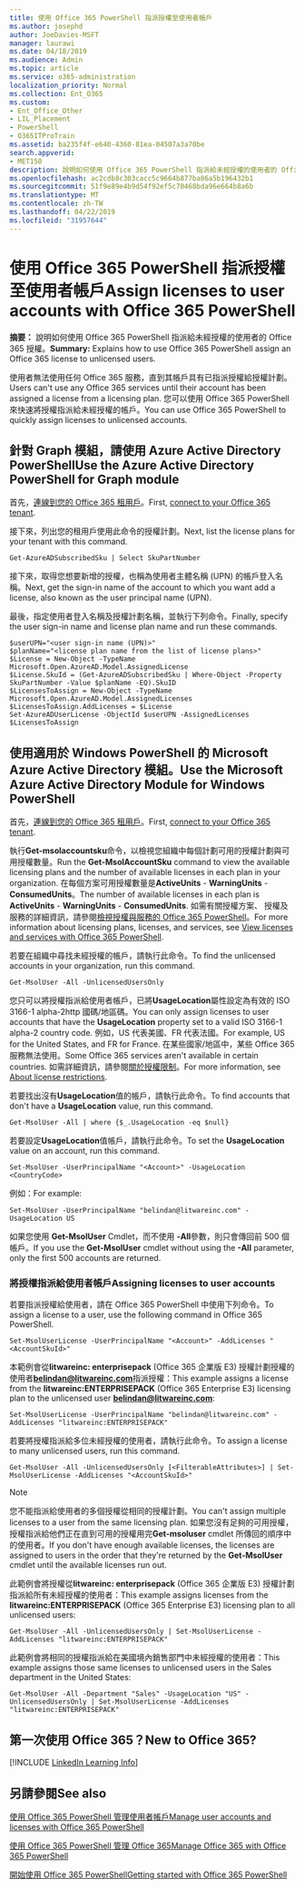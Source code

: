 ```yaml
---
title: 使用 Office 365 PowerShell 指派授權至使用者帳戶
ms.author: josephd
author: JoeDavies-MSFT
manager: laurawi
ms.date: 04/18/2019
ms.audience: Admin
ms.topic: article
ms.service: o365-administration
localization_priority: Normal
ms.collection: Ent_O365
ms.custom:
- Ent_Office_Other
- LIL_Placement
- PowerShell
- O365ITProTrain
ms.assetid: ba235f4f-e640-4360-81ea-04507a3a70be
search.appverid:
- MET150
description: 說明如何使用 Office 365 PowerShell 指派給未經授權的使用者的 Office 365 授權。
ms.openlocfilehash: ac2cdb8c303cacc5c9664b877ba86a5b196432b1
ms.sourcegitcommit: 51f9e89e4b9d54f92ef5c70468bda96e664b8a6b
ms.translationtype: MT
ms.contentlocale: zh-TW
ms.lasthandoff: 04/22/2019
ms.locfileid: "31957644"
---
```

# <a name="assign-licenses-to-user-accounts-with-office-365-powershell"></a><span data-ttu-id="c41ff-103">使用 Office 365 PowerShell 指派授權至使用者帳戶</span><span class="sxs-lookup"><span data-stu-id="c41ff-103">Assign licenses to user accounts with Office 365 PowerShell</span></span>

<span data-ttu-id="c41ff-104">**摘要：** 說明如何使用 Office 365 PowerShell 指派給未經授權的使用者的 Office 365 授權。</span><span class="sxs-lookup"><span data-stu-id="c41ff-104">**Summary:**  Explains how to use Office 365 PowerShell assign an Office 365 license to unlicensed users.</span></span>
  
<span data-ttu-id="c41ff-105">使用者無法使用任何 Office 365 服務，直到其帳戶具有已指派授權給授權計劃。</span><span class="sxs-lookup"><span data-stu-id="c41ff-105">Users can't use any Office 365 services until their account has been assigned a license from a licensing plan.</span></span> <span data-ttu-id="c41ff-106">您可以使用 Office 365 PowerShell 來快速將授權指派給未經授權的帳戶。</span><span class="sxs-lookup"><span data-stu-id="c41ff-106">You can use Office 365 PowerShell to quickly assign licenses to unlicensed accounts.</span></span> 


## <a name="use-the-azure-active-directory-powershell-for-graph-module"></a><span data-ttu-id="c41ff-107">針對 Graph 模組，請使用 Azure Active Directory PowerShell</span><span class="sxs-lookup"><span data-stu-id="c41ff-107">Use the Azure Active Directory PowerShell for Graph module</span></span>

<span data-ttu-id="c41ff-108">首先，[連線到您的 Office 365 租用戶](connect-to-office-365-powershell.md#connect-with-the-azure-active-directory-powershell-for-graph-module)。</span><span class="sxs-lookup"><span data-stu-id="c41ff-108">First, [connect to your Office 365 tenant](connect-to-office-365-powershell.md#connect-with-the-azure-active-directory-powershell-for-graph-module).</span></span>
  

<span data-ttu-id="c41ff-109">接下來，列出您的租用戶使用此命令的授權計劃。</span><span class="sxs-lookup"><span data-stu-id="c41ff-109">Next, list the license plans for your tenant with this command.</span></span>

```
Get-AzureADSubscribedSku | Select SkuPartNumber
```

<span data-ttu-id="c41ff-110">接下來，取得您想要新增的授權，也稱為使用者主體名稱 (UPN) 的帳戶登入名稱。</span><span class="sxs-lookup"><span data-stu-id="c41ff-110">Next, get the sign-in name of the account to which you want add a license, also known as the user principal name (UPN).</span></span>

<span data-ttu-id="c41ff-111">最後，指定使用者登入名稱及授權計劃名稱，並執行下列命令。</span><span class="sxs-lookup"><span data-stu-id="c41ff-111">Finally, specify the user sign-in name and license plan name and run these commands.</span></span>

```
$userUPN="<user sign-in name (UPN)>"
$planName="<license plan name from the list of license plans>"
$License = New-Object -TypeName Microsoft.Open.AzureAD.Model.AssignedLicense
$License.SkuId = (Get-AzureADSubscribedSku | Where-Object -Property SkuPartNumber -Value $planName -EQ).SkuID
$LicensesToAssign = New-Object -TypeName Microsoft.Open.AzureAD.Model.AssignedLicenses
$LicensesToAssign.AddLicenses = $License
Set-AzureADUserLicense -ObjectId $userUPN -AssignedLicenses $LicensesToAssign
```

## <a name="use-the-microsoft-azure-active-directory-module-for-windows-powershell"></a><span data-ttu-id="c41ff-112">使用適用於 Windows PowerShell 的 Microsoft Azure Active Directory 模組。</span><span class="sxs-lookup"><span data-stu-id="c41ff-112">Use the Microsoft Azure Active Directory Module for Windows PowerShell</span></span>

<span data-ttu-id="c41ff-113">首先，[連線到您的 Office 365 租用戶](connect-to-office-365-powershell.md#connect-with-the-microsoft-azure-active-directory-module-for-windows-powershell)。</span><span class="sxs-lookup"><span data-stu-id="c41ff-113">First, [connect to your Office 365 tenant](connect-to-office-365-powershell.md#connect-with-the-microsoft-azure-active-directory-module-for-windows-powershell).</span></span>

<span data-ttu-id="c41ff-114">執行**Get-msolaccountsku**命令，以檢視您組織中每個計劃可用的授權計劃與可用授權數量。</span><span class="sxs-lookup"><span data-stu-id="c41ff-114">Run the **Get-MsolAccountSku** command to view the available licensing plans and the number of available licenses in each plan in your organization.</span></span> <span data-ttu-id="c41ff-115">在每個方案可用授權數量是**ActiveUnits** - **WarningUnits** - **ConsumedUnits**。</span><span class="sxs-lookup"><span data-stu-id="c41ff-115">The number of available licenses in each plan is **ActiveUnits** - **WarningUnits** - **ConsumedUnits**.</span></span> <span data-ttu-id="c41ff-116">如需有關授權方案、 授權及服務的詳細資訊，請參閱[檢視授權與服務的 Office 365 PowerShell](view-licenses-and-services-with-office-365-powershell.md)。</span><span class="sxs-lookup"><span data-stu-id="c41ff-116">For more information about licensing plans, licenses, and services, see [View licenses and services with Office 365 PowerShell](view-licenses-and-services-with-office-365-powershell.md).</span></span>
    
<span data-ttu-id="c41ff-117">若要在組織中尋找未經授權的帳戶，請執行此命令。</span><span class="sxs-lookup"><span data-stu-id="c41ff-117">To find the unlicensed accounts in your organization, run this command.</span></span>

```
Get-MsolUser -All -UnlicensedUsersOnly
```
    
<span data-ttu-id="c41ff-118">您只可以將授權指派給使用者帳戶，已將**UsageLocation**屬性設定為有效的 ISO 3166-1 alpha-2http 國碼/地區碼。</span><span class="sxs-lookup"><span data-stu-id="c41ff-118">You can only assign licenses to user accounts that have the **UsageLocation** property set to a valid ISO 3166-1 alpha-2 country code.</span></span> <span data-ttu-id="c41ff-119">例如，US 代表美國、FR 代表法國。</span><span class="sxs-lookup"><span data-stu-id="c41ff-119">For example, US for the United States, and FR for France.</span></span> <span data-ttu-id="c41ff-120">在某些國家/地區中，某些 Office 365 服務無法使用。</span><span class="sxs-lookup"><span data-stu-id="c41ff-120">Some Office 365 services aren't available in certain countries.</span></span> <span data-ttu-id="c41ff-121">如需詳細資訊，請參閱[關於授權限制](https://go.microsoft.com/fwlink/p/?LinkId=691730)。</span><span class="sxs-lookup"><span data-stu-id="c41ff-121">For more information, see [About license restrictions](https://go.microsoft.com/fwlink/p/?LinkId=691730).</span></span>
    
<span data-ttu-id="c41ff-122">若要找出沒有**UsageLocation**值的帳戶，請執行此命令。</span><span class="sxs-lookup"><span data-stu-id="c41ff-122">To find accounts that don't have a **UsageLocation** value, run this command.</span></span>

```
Get-MsolUser -All | where {$_.UsageLocation -eq $null}
```

<span data-ttu-id="c41ff-123">若要設定**UsageLocation**值帳戶，請執行此命令。</span><span class="sxs-lookup"><span data-stu-id="c41ff-123">To set the **UsageLocation** value on an account, run this command.</span></span>

```
Set-MsolUser -UserPrincipalName "<Account>" -UsageLocation <CountryCode>
```

<span data-ttu-id="c41ff-124">例如：</span><span class="sxs-lookup"><span data-stu-id="c41ff-124">For example:</span></span>

```
Set-MsolUser -UserPrincipalName "belindan@litwareinc.com" -UsageLocation US
```
    
<span data-ttu-id="c41ff-125">如果您使用 **Get-MsolUser** Cmdlet，而不使用 **-All**參數，則只會傳回前 500 個帳戶。</span><span class="sxs-lookup"><span data-stu-id="c41ff-125">If you use the **Get-MsolUser** cmdlet without using the **-All** parameter, only the first 500 accounts are returned.</span></span>

### <a name="assigning-licenses-to-user-accounts"></a><span data-ttu-id="c41ff-126">將授權指派給使用者帳戶</span><span class="sxs-lookup"><span data-stu-id="c41ff-126">Assigning licenses to user accounts</span></span>
    
<span data-ttu-id="c41ff-127">若要指派授權給使用者，請在 Office 365 PowerShell 中使用下列命令。</span><span class="sxs-lookup"><span data-stu-id="c41ff-127">To assign a license to a user, use the following command in Office 365 PowerShell.</span></span>
  
```
Set-MsolUserLicense -UserPrincipalName "<Account>" -AddLicenses "<AccountSkuId>"
```

<span data-ttu-id="c41ff-128">本範例會從**litwareinc: enterprisepack** (Office 365 企業版 E3) 授權計劃授權的使用者**belindan@litwareinc.com**指派授權：</span><span class="sxs-lookup"><span data-stu-id="c41ff-128">This example assigns a license from the **litwareinc:ENTERPRISEPACK** (Office 365 Enterprise E3) licensing plan to the unlicensed user **belindan@litwareinc.com**:</span></span>
  
```
Set-MsolUserLicense -UserPrincipalName "belindan@litwareinc.com" -AddLicenses "litwareinc:ENTERPRISEPACK"
```

<span data-ttu-id="c41ff-129">若要將授權指派給多位未經授權的使用者，請執行此命令。</span><span class="sxs-lookup"><span data-stu-id="c41ff-129">To assign a license to many unlicensed users, run this command.</span></span>
  
```
Get-MsolUser -All -UnlicensedUsersOnly [<FilterableAttributes>] | Set-MsolUserLicense -AddLicenses "<AccountSkuId>"
```
  
>[!Note]
><span data-ttu-id="c41ff-130">您不能指派給使用者的多個授權從相同的授權計劃。</span><span class="sxs-lookup"><span data-stu-id="c41ff-130">You can't assign multiple licenses to a user from the same licensing plan.</span></span> <span data-ttu-id="c41ff-131">如果您沒有足夠的可用授權，授權指派給他們正在直到可用的授權用完**Get-msoluser** cmdlet 所傳回的順序中的使用者。</span><span class="sxs-lookup"><span data-stu-id="c41ff-131">If you don't have enough available licenses, the licenses are assigned to users in the order that they're returned by the **Get-MsolUser** cmdlet until the available licenses run out.</span></span>
>

<span data-ttu-id="c41ff-132">此範例會將授權從**litwareinc: enterprisepack** (Office 365 企業版 E3) 授權計劃指派給所有未經授權的使用者：</span><span class="sxs-lookup"><span data-stu-id="c41ff-132">This example assigns licenses from the **litwareinc:ENTERPRISEPACK** (Office 365 Enterprise E3) licensing plan to all unlicensed users:</span></span>
  
```
Get-MsolUser -All -UnlicensedUsersOnly | Set-MsolUserLicense -AddLicenses "litwareinc:ENTERPRISEPACK"
```

<span data-ttu-id="c41ff-133">此範例會將相同的授權指派給在美國境內銷售部門中未經授權的使用者：</span><span class="sxs-lookup"><span data-stu-id="c41ff-133">This example assigns those same licenses to unlicensed users in the Sales department in the United States:</span></span>
  
```
Get-MsolUser -All -Department "Sales" -UsageLocation "US" -UnlicensedUsersOnly | Set-MsolUserLicense -AddLicenses "litwareinc:ENTERPRISEPACK"
```
  
## <a name="new-to-office-365"></a><span data-ttu-id="c41ff-134">第一次使用 Office 365？</span><span class="sxs-lookup"><span data-stu-id="c41ff-134">New to Office 365?</span></span>

[!INCLUDE [LinkedIn Learning Info](../common/office/linkedin-learning-info.md)]

## <a name="see-also"></a><span data-ttu-id="c41ff-135">另請參閱</span><span class="sxs-lookup"><span data-stu-id="c41ff-135">See also</span></span>

[<span data-ttu-id="c41ff-136">使用 Office 365 PowerShell 管理使用者帳戶</span><span class="sxs-lookup"><span data-stu-id="c41ff-136">Manage user accounts and licenses with Office 365 PowerShell</span></span>](manage-user-accounts-and-licenses-with-office-365-powershell.md)
  
[<span data-ttu-id="c41ff-137">使用 Office 365 PowerShell 管理 Office 365</span><span class="sxs-lookup"><span data-stu-id="c41ff-137">Manage Office 365 with Office 365 PowerShell</span></span>](manage-office-365-with-office-365-powershell.md)
  
[<span data-ttu-id="c41ff-138">開始使用 Office 365 PowerShell</span><span class="sxs-lookup"><span data-stu-id="c41ff-138">Getting started with Office 365 PowerShell</span></span>](getting-started-with-office-365-powershell.md)
